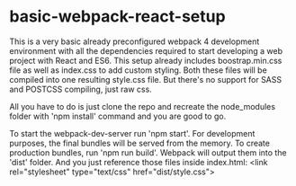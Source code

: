 # basic-webpack-react-setup

This is a very basic already preconfigured webpack 4 development environment with all the dependencies required to start developing a web project with React and ES6. This setup already includes boostrap.min.css file as well as index.css to add custom styling. Both these files will be compiled into one resulting style.css file. But there's no support for SASS and POSTCSS compiling, just raw css.

All you have to do is just clone the repo and recreate the node_modules folder with 'npm install' command and you are good to go.

To start the webpack-dev-server run 'npm start'. For development purposes, the final bundles will be served from the memory. To create production bundles, run 'npm run build'. Webpack will output them into the 'dist' folder. And you just reference those files inside index.html:
&lt;link rel="stylesheet" type="text/css" href="dist/style.css"&gt;
<script type="text/javascript" src="dist/main.js"></script>


